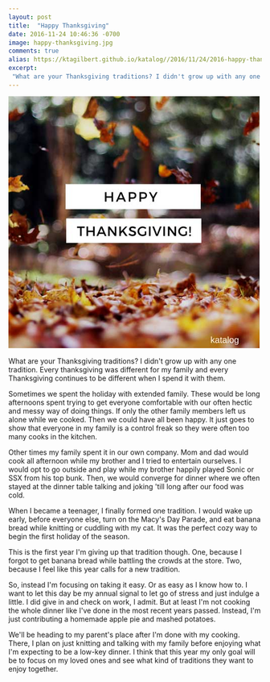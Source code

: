 ```yaml
---
layout: post
title:  "Happy Thanksgiving"
date: 2016-11-24 10:46:36 -0700
image: happy-thanksgiving.jpg
comments: true
alias: https://ktagilbert.github.io/katalog//2016/11/24/2016-happy-thanksgiving.html
excerpt:
 "What are your Thanksgiving traditions? I didn't grow up with any one tradition. Every thanksgiving was different for my family and every Thanksgiving continues to be different when I spend it with them."
---
```


![Thanksgiving traditions](/assets/happy-thanksgiving.jpg)

What are your Thanksgiving traditions? I didn't grow up with any one tradition. Every thanksgiving was different for my family and every Thanksgiving continues to be different when I spend it with them.

Sometimes we spent the holiday with extended family. These would be long afternoons spent trying to get everyone comfortable with our often hectic and messy way of doing things. If only the other family members left us alone while we cooked. Then we could have all been happy. It just goes to show that everyone in my family is a control freak so they were often too many cooks in the kitchen.

Other times my family spent it in our own company. Mom and dad would cook all afternoon while my brother and I tried to entertain ourselves. I would opt to go outside and play while my brother happily played Sonic or SSX from his top bunk. Then, we would converge for dinner where we often stayed at the dinner table talking and joking 'till long after our food was cold.

When I became a teenager, I finally formed one tradition. I would wake up early, before everyone else, turn on the Macy's Day Parade, and eat banana bread while knitting or cuddling with my cat. It was the perfect cozy way to begin the first holiday of the season.

This is the first year I'm giving up that tradition though. One, because I forgot to get banana bread while battling the crowds at the store. Two, because I feel like this year calls for a new tradition.

So, instead I'm focusing on taking it easy. Or as easy as I know how to. I want to let this day be my annual signal to let go of stress and just indulge a little. I did give in and check on work, I admit. But at least I'm not cooking the whole dinner like I've done in the most recent years passed. Instead, I'm just contributing a homemade apple pie and mashed potatoes.

We'll be heading to my parent's place after I'm done with my cooking. There, I plan on just knitting and talking with my family before enjoying what I'm expecting to be a low-key dinner. I think that this year my only goal will be to focus on my loved ones and see what kind of traditions they want to enjoy together.
